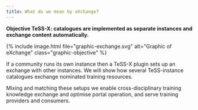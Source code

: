 ```yaml
---
title: What do we mean by eXchange?
---
```


**Objective TeSS-X: catalogues are implemented as separate instances and exchange content automatically.**

<div class="row">
<div class="col-12 col-md-6 col-lg-6">
{% include image.html file="graphic-exchange.svg" alt="Graphic of eXchange" class="graphic-objective" %}
</div>
<div class="col-12 col-md-6 col-lg-6">
<p>
If a community runs its own instance then a TeSS-X plugin sets up an exchange  with other instances. 
We will show how several TeSS-instance catalogues exchange nominated  training resources.
</p>
<p>
Mixing and matching these setups we enable cross-disciplinary training knowledge exchange and  optimise portal operation, and serve training providers and consumers.
</p>
</div>
</div>

